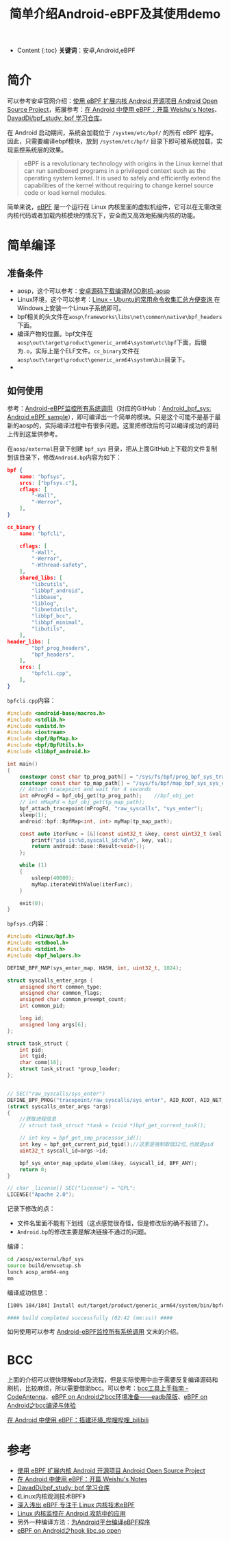 ﻿---
layout:		post
category:	"android"
title:		"简单介绍Android-eBPF及其使用demo"

tags:		[android]
---
- Content
{:toc}
**关键词**：安卓,Android,eBPF



# 简介

可以参考安卓官网介绍：[使用 eBPF 扩展内核    Android 开源项目   Android Open Source Project](https://source.android.com/docs/core/architecture/kernel/bpf)，拓展参考：[在 Android 中使用 eBPF：开篇 Weishu's Notes](https://weishu.me/2022/06/12/eBPF-on-Android/)、[DavadDi/bpf_study: bpf 学习仓库](https://github.com/DavadDi/bpf_study)。



在 Android 启动期间，系统会加载位于 `/system/etc/bpf/` 的所有 eBPF 程序。因此，只需要编译ebpf模块，放到 `/system/etc/bpf/` 目录下即可被系统加载，实现监控系统层的效果。



> eBPF is a revolutionary technology with origins in the Linux kernel that can run sandboxed programs in a privileged context such as the operating system kernel. It is used to safely and efficiently extend the capabilities of the kernel without requiring to change kernel source code or load kernel modules.

简单来说，[eBPF](https://ebpf.io/) 是一个运行在 Linux 内核里面的虚拟机组件，它可以在无需改变内核代码或者加载内核模块的情况下，安全而又高效地拓展内核的功能。





# 简单编译

## 准备条件

- aosp，这个可以参考：[安卓源码下载编译MOD刷机-aosp](https://zhupite.com/android/aosp.html)
- Linux环境，这个可以参考：[Linux - Ubuntu的常用命令收集汇总方便查询 ](https://zhupite.com/soft/linux-ubuntu.html)在Windows上安装一个Linux子系统即可。
- bpf相关的头文件在`aosp\frameworks\libs\net\common\native\bpf_headers`下面。
- 编译产物的位置。bpf文件在`aosp\out\target\product\generic_arm64\system\etc\bpf`下面，后缀为`.o`，实际上是个ELF文件。`cc_binary`文件在`aosp\out\target\product\generic_arm64\system\bin`目录下。
- 



## 如何使用

参考：[Android-eBPF监控所有系统调用](https://pshocker.github.io/2022/06/18/Android-eBPF%E7%9B%91%E6%8E%A7%E6%89%80%E6%9C%89%E7%B3%BB%E7%BB%9F%E8%B0%83%E7%94%A8/)（对应的GitHub：[Android_bpf_sys: Android eBPF sample](https://github.com/PShocker/Android_bpf_sys)），即可编译出一个简单的模块。只是这个可能不是基于最新的aosp的，实际编译过程中有很多问题。这里把修改后的可以编译成功的源码上传到这里供参考。

在`aosp/external`目录下创建 `bpf_sys` 目录，把从上面GitHub上下载的文件复制到该目录下，修改`Android.bp`内容为如下：

```json
bpf {
    name: "bpfsys",
    srcs: ["bpfsys.c"],
    cflags: [
        "-Wall",
        "-Werror",
    ],
}

cc_binary {
    name: "bpfcli",

    cflags: [
        "-Wall",
        "-Werror",
        "-Wthread-safety",
    ],
    shared_libs: [
        "libcutils",
        "libbpf_android",
        "libbase",
        "liblog",
        "libnetdutils",
        "libbpf_bcc",
        "libbpf_minimal",
        "libutils",
    ],
header_libs: [
        "bpf_prog_headers",
        "bpf_headers",
    ],
    srcs: [
        "bpfcli.cpp",
    ],
}
```

`bpfcli.cpp`内容：

```c
#include <android-base/macros.h>
#include <stdlib.h>
#include <unistd.h>
#include <iostream>
#include <bpf/BpfMap.h>
#include <bpf/BpfUtils.h>
#include <libbpf_android.h>

int main()
{
    constexpr const char tp_prog_path[] = "/sys/fs/bpf/prog_bpf_sys_tracepoint_raw_syscalls_sys_enter";
    constexpr const char tp_map_path[] = "/sys/fs/bpf/map_bpf_sys_sys_enter_map";
    // Attach tracepoint and wait for 4 seconds
    int mProgFd = bpf_obj_get(tp_prog_path);	//bpf_obj_get
    // int mMapFd = bpf_obj_get(tp_map_path);
    bpf_attach_tracepoint(mProgFd, "raw_syscalls", "sys_enter");
    sleep(1);
    android::bpf::BpfMap<int, int> myMap(tp_map_path);

    const auto iterFunc = [&](const uint32_t &key, const uint32_t &val, android::bpf::BpfMap<int, int> &) {
        printf("pid is:%d,syscall_id:%d\n", key, val);
        return android::base::Result<void>();
    };

    while (1)
    {
        usleep(40000);
        myMap.iterateWithValue(iterFunc);
    }

    exit(0);
}
```

`bpfsys.c`内容：

```c
#include <linux/bpf.h>
#include <stdbool.h>
#include <stdint.h>
#include <bpf_helpers.h>

DEFINE_BPF_MAP(sys_enter_map, HASH, int, uint32_t, 1024);

struct syscalls_enter_args {
	unsigned short common_type;
	unsigned char common_flags;
	unsigned char common_preempt_count;
	int common_pid;

    long id;
    unsigned long args[6];
};

struct task_struct {
	int pid;
	int tgid;
	char comm[16];
	struct task_struct *group_leader;
};


// SEC("raw_syscalls/sys_enter")
DEFINE_BPF_PROG("tracepoint/raw_syscalls/sys_enter", AID_ROOT, AID_NET_ADMIN, sys_enter)
(struct syscalls_enter_args *args)
{
    //获取进程信息
    // struct task_struct *task = (void *)bpf_get_current_task();

    // int key = bpf_get_smp_processor_id();
	int key = bpf_get_current_pid_tgid();//这里是强制取低32位,也就是pid
    uint32_t syscall_id=args->id;

    bpf_sys_enter_map_update_elem(&key, &syscall_id, BPF_ANY);
    return 0;
}

// char _license[] SEC("license") = "GPL";
LICENSE("Apache 2.0");
```

记录下修改的点：

- 文件名里面不能有下划线（这点感觉很奇怪，但是修改后的确不报错了）。
- `Android.bp`的修改主要是解决链接不通过的问题。



编译：

```bash
cd /aosp/external/bpf_sys
source build/envsetup.sh
lunch aosp_arm64-eng
mm
```

编译成功信息：

```bash
[100% 184/184] Install out/target/product/generic_arm64/system/bin/bpfcli

#### build completed successfully (02:42 (mm:ss)) ####
```

如何使用可以参考 [Android-eBPF监控所有系统调用](https://pshocker.github.io/2022/06/18/Android-eBPF%E7%9B%91%E6%8E%A7%E6%89%80%E6%9C%89%E7%B3%BB%E7%BB%9F%E8%B0%83%E7%94%A8/) 文末的介绍。



# BCC

上面的介绍可以很快理解ebpf及流程，但是实际使用中由于需要反复编译源码和刷机，比较麻烦，所以需要借助bcc。可以参考：[bcc工具上手指南 - CodeAntenna](https://codeantenna.com/a/5cCC1dAQf0)、[eBPF on Android之bcc环境准备——eadb简版](https://blog.seeflower.dev/archives/138/)、[eBPF on Android之bcc编译与体验](https://blog.seeflower.dev/archives/111/)



[在 Android 中使用 eBPF：搭建环境_哔哩哔哩_bilibili](https://www.bilibili.com/video/BV19t4y1H71G/?vd_source=151c87469d92e70e43c55eada781a068)





# 参考

- [使用 eBPF 扩展内核    Android 开源项目   Android Open Source Project](https://source.android.com/docs/core/architecture/kernel/bpf)
- [在 Android 中使用 eBPF：开篇 Weishu's Notes](https://weishu.me/2022/06/12/eBPF-on-Android/)
- [DavadDi/bpf_study: bpf 学习仓库](https://github.com/DavadDi/bpf_study)
- 《Linux内核观测技术BPF》
- [深入浅出 eBPF 专注于 Linux 内核技术eBPF](https://ebpf.top/)
- [Linux 内核监控在 Android 攻防中的应用](https://evilpan.com/2022/01/03/kernel-tracing/#top)
- 另外一种编译方法：[为Android平台编译eBPF程序](https://www.52pojie.cn/thread-1649849-1-1.html)
- [eBPF on Android之hook libc.so open](https://blog.seeflower.dev/archives/161/)

